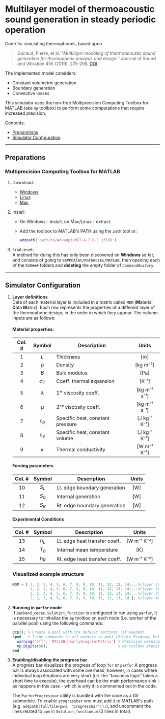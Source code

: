 # Multilayer model of thermoacoustic sound generation in steady periodic operation

Code for simulating thermophones, based upon 

> Guiraud, Pierre, et al. "_Multilayer modeling of thermoacoustic sound generation for thermophone analysis and design._" Journal of Sound and Vibration 455 (2019): 275-298. [DOI](https://doi.org/10.1016/j.jsv.2019.05.001)

The implemented model considers:

* Constant volumetric generation
* Boundary generation
* Convective losses

This simulator uses the non-free Multiprecision Computing Toolbox for MATLAB (aka `mp` toolbox) to perform some computations that require increased precision.

Contents:

* [Preparations](#prep)
* [Simulator Configuration](#config)

--------------

<a name="prep"></a>

## Preparations

### Multiprecision Computing Toolbox for MATLAB

  1. Download:
     * [Windows](https://www.advanpix.com/wp-content/plugins/download-monitor/download.php?id=1) 
     * [Linux](https://www.advanpix.com/wp-content/plugins/download-monitor/download.php?id=8)
     * [Mac](https://www.advanpix.com/wp-content/plugins/download-monitor/download.php?id=9)
  
  1. Install:
     * On Windows - install, on Mac/Linux - extract.
     * Add the toolbox to MATLAB's PATH using the `path` tool or:

        ```matlab
        addpath('path/to/AdvanpixMCT-4.7.0-1.13589')
        ```

  1. Trial reset:  
     A method for doing this has only been discovered on **Windows** so far, and consists of going to `%APPDATA%/MathWorks/MATLAB`, then opening each of the `R20###` folders and **deleting** the empty folder of `CommandHistory`.

--------------

<a name="config"></a>

## Simulator Configuration

1. **Layer definitions**  
Data of each material layer is included in a matrix called `MDM` (**M**aterial **D**ata **M**atrix). Each row represents the properties of a different layer of the thermophone design,
in the order in which they appear. The column inputs are as follows:

    #### Material properties:

    | Col. # |         Symbol        | Description                         |      Units      |
    |:------:|:---------------------:|-------------------------------------|:---------------:|
    |    1   |  _L_                  | Thickness                           |       [m]       |
    |    2   |  _ρ_                  | Density                             |     [kg m⁻³]    |
    |    3   |  _B_                  | Bulk modulus                        |       [Pa]      |
    |    4   | _α<sub>T</sub>_       | Coeff. thermal expansion            |      [K⁻¹]      |
    |    5   | _λ_                   | 1ˢᵗ viscosity coeff.                |   [kg m⁻¹ s⁻¹]  |
    |    6   | _μ_                   | 2ⁿᵈ viscosity coeff.                |   [kg m⁻¹ s⁻¹]  |
    |    7   | _c<sub>p</sub>_       | Specific heat, constant pressure    |   [J kg⁻¹ K⁻¹]  |
    |    8   | _c<sub>v</sub>_       | Specific heat, constant volume      |   [J kg⁻¹ K⁻¹]  |
    |    9   | _κ_                   | Thermal conductivity                |   [W m⁻¹ K⁻¹]   |

    #### Forcing parameters

    | Col. # |      Symbol      |  Description                 | Units |
    |:------:|:----------------:|------------------------------|:-----:|
    |   10   | _S<sub>L</sub>_  | Lt. edge boundary generation |  [W]  |
    |   11   | _S<sub>0</sub>_  | Internal generation          |  [W]  |
    |   12   | _S<sub>R</sub>_  | Rt. edge boundary generation |  [W]  |

    #### Experimental Conditions

    | Col. # | Symbol | Description                             |      Units     |
    |:------:|:------:|-----------------------------------------|:--------------:|
    |   13   |  _h<sub>L</sub>_ | Lt. edge heat transfer coeff. |  [W m⁻¹ K⁻²]   |
    |   14   |  _T<sub>0</sub>_ | Internal mean temperature     |      [K]       |
    |   15   |  _h<sub>R</sub>_ | Rt. edge heat transfer coeff. |  [W m⁻¹ K⁻²]   |

    ### Visualized example structure

    ```matlab
    MDM = [ 1, 2, 3, 4, 5, 6, 7, 8, 9, 10, 11, 12, 13, 14;...%(layer 1)
            1, 2, 3, 4, 5, 6, 7, 8, 9, 10, 11, 12, 13, 14;...%(layer 2)
            1, 2, 3, 4, 5, 6, 7, 8, 9, 10, 11, 12, 13, 14;...%(layer 3)
            1, 2, 3, 4, 5, 6, 7, 8, 9, 10, 11, 12, 13, 14 ]; %(layer 4)
    ```

1. **Running in `parfor` mode**  
If `Backend_codes.Solution_function` is configured to run using `parfor`, it is necessary to initialize the `mp` toolbox on each node (i.e. worker of the parallel pool) using the following commands:

    ```matlab
    gcp(); % Create a pool with the default settings (if needed)
    spmd   % Issue commands to all workers in pool (Single Program, Multiple Data)
      warning('off', 'MATLAB:nearlySingularMatrix') % Precision warning toggle
      mp.Digits(50);                                % mp toolbox precision setup
    end
    ```

1. **Enabling/disabling the progress bar**  
A progress bar visualizes the progress of loop `for` or `parfor` A progress bar is always associated with some overhead, however, in cases where individual loop iterations are very short (i.e. the "business logic" takes a short time to execute), the overhead can be the main performance sink - as happens in this case - which is why it is commented out in the code. 

    The `ParforProgressbar` utility is bundled with the code as a Git submodule. To enable `progressbar` one must add it to MATLAB's path (e.g. `addpath(fullfile(pwd, 'progressbar'));`), and uncomment the lines related to `ppm` in `Solution_function.m` (3 lines in total).
    